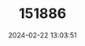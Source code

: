 ---
title: "151886"
category: "Echinocereus reichenbachii"
draft: false
date: 2024-02-22 13:03:51
languages:
  English: ["Lace Hedgehog Cactus", "Reichenbach's Hedgehog Cactus"]
  Spanish; Castilian: ["Órgano-pequeño de Colores"]
---